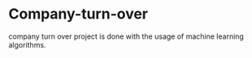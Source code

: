 # Company-turn-over
company turn over project is done  with the usage of machine learning algorithms.
